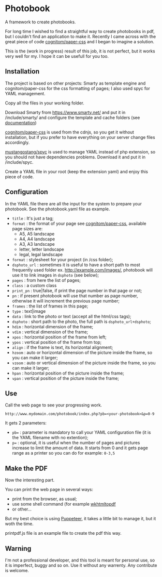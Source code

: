 # Photobook
A framework to create photobooks.

For long time I wished to find a straightful way to create photobooks in pdf, but I couldn't find an application to make it. Recently I came across with the great piece of code [cognitom/paper-css](https://github.com/cognitom/paper-css/) and I began to imagine a solution.

This is the (work in progress) result of this job, it is not perfect, but it works very well for my. I hope it can be usefull for you too.

## Installation
The project is based on other projects: Smarty as template engine and cognitom/paper-css for the css formatting of pages; I also used spyc for YAML management.

Copy all the files in your working folder.

Download Smarty from https://www.smarty.net/ and put it in <your-folder>/include/smarty/ and configure the template and cache folders (see [documentation](https://www.smarty.net/quick_install))
  
[cognitom/paper-css](https://github.com/cognitom/paper-css/) is used from the cdnjs, so you get it without installation, but if you prefer to have everything on your server change files accordingly.

[mustangostang/spyc](https://github.com/mustangostang/spyc) is used to manage YAML instead of php extension, so you should not have dependencies problems. Download it and put it in <your-folder>/include/spyc.

Create a YAML file in your root (keep the extension yaml) and enjoy this piece of code.

## Configuration
In the YAML file there are all the input for the system to prepare your photobook. See the photobook.yaml file as example.
- `title` : It's just a tag;
- `format` : the format of your page see [cognitom/paper-css](https://github.com/cognitom/paper-css/), available page sizes are:
  - A5, A5 landscape
  - A4, A4 landscape
  - A3, A3 landscape
  - letter, letter landscape
  - legal, legal landscape
- `format` : stylesheet for your project (in <your-folder>/css folder);
- `dsphoto_url` : sometimes it is useful to have a short path to most frequently used folder ex. http://example.com/images/, photobook will use it to link images in `dsphoto` (see below);
- `pages` : from here the list of pages;
- `class` : a custom class
- `print_pn` : true|false, if print the page number in that page or not;
- `pn` : if present photobook will use that number as page number, otherwise it will increment the previous page number;
- `frames` : the list of frames in this page;
- `type` : text|image
- `data` : link to the photo or text (accept all the html/css tags);
- `dsphoto` : short path to the photo, the full path is `dsphoto_url+dsphoto`;
- `hdim` : horizontal dimension of the frame;
- `vdim` : vertical dimension of the frame;
- `xpos` : horizontal position of the frame from left;
- `ypos` : vertical position of the frame from top;
- `align` : if the frame is text, its horizontal alignment;
- `hzoom` : auto or horizontal dimension of the picture inside the frame, so you can make it larger;
- `vzoom` : auto or vertical dimension of the picture inside the frame, so you can make it larger;
- `hpan` : horizontal position of the picture inside the frame;
- `vpan` : vertical position of the picture inside the frame;

## Use
Call the web page to see your progressing work.

`http://www.mydomain.com/photobook/index.php?pb=<your-photobook>&p=0-9`

It gets 2 parameters: 
- `pb=` : parameter is mandatory to call your YAML configuration file (it is the YAML filename with no extention);
- `p=` : optional, it is useful when the number of pages and pictures increase to limit the amount of data. It starts from 0 and it gets page range as a printer so you can do for example: `0-3,5`

## Make the PDF
Now the interesting part.

You can print the web page in several ways:
- print from the browser, as usual;
- use some shell command (for example [wkhtmltopdf](https://wkhtmltopdf.org/)
- or other...

But my best choice is using [Puppeteer](https://github.com/GoogleChrome/puppeteer), it takes a little bit to manage it, but it woth the time.

printpdf.js file is an example file to create the pdf this way.

## Warning
I'm not a professional developer, and this tool is meant for personal use, so it is imperfect, buggy and so on. Use it without any warrenty. Any contribute is welcome.
